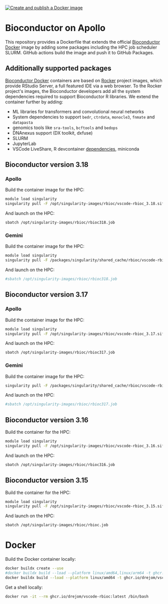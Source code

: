 [![Create and publish a Docker image](https://github.com/drejom/vscode-rbioc/actions/workflows/publish-to-github-package.yaml/badge.svg)](https://github.com/drejom/vscode-rbioc/actions/workflows/publish-to-github-package.yaml)
# Bioconductor on Apollo

This repository provides a Dockerfile that extends the official [Bioconductor Docker](https://bioconductor.org/help/docker/) image by adding some packages including the HPC job scheduler SLURM. GitHub actions build the image and push it to GitHub Packages.

## Additionally supported packages

[Bioconductor Docker](https://bioconductor.org/help/docker/) containers are based on [Rocker](https://rocker-project.org/) project images, which provide RStudio Server, a full featured IDE via a web browser. To the Rocker project's images, the Bioconductor developers add all the system dependencies required to support Bioconductor R libraries. We extend the container further by adding:

- ML libraries for transformers and convolutional neural networks
- System dependencies to support `bedr`, `ctrdata`, `monocle3`, `fnmate` and `datapasta`
- genomics tools like `sra-tools`, `bcftools` and `bedops`
- DNAnexus support (DX toolkit, dxfuse)
- SLURM
- JupyterLab
- VSCode LiveShare, R devcontainer [dependencies](https://github.com/microsoft/vscode-dev-containers/blob/main/containers/r/.devcontainer/devcontainer.json), miniconda

## Bioconductor version **3.18**

### Apollo

Build the container image for the HPC:

```sh
module load singularity
singularity pull -F /opt/singularity-images/rbioc/vscode-rbioc_3.18.sif docker://ghcr.io/drejom/vscode-rbioc:v2023-11-27
```
And launch on the HPC:

```sh
sbatch /opt/singularity-images/rbioc/rbioc318.job
```
### Gemini

Build the container image for the HPC:

```sh
module load singularity
singularity pull -F /packages/singularity/shared_cache/rbioc/vscode-rbioc_3.18.sif docker://ghcr.io/drejom/vscode-rbioc:v2023-11-27
```
And launch on the HPC:

```sh
#sbatch /opt/singularity-images/rbioc/rbioc318.job
```

## Bioconductor version **3.17**

### Apollo

Build the container image for the HPC:

```sh
module load singularity
singularity pull -F /opt/singularity-images/rbioc/vscode-rbioc_3.17.sif docker://ghcr.io/drejom/vscode-rbioc:v2023-9-26
```
And launch on the HPC:

```sh
sbatch /opt/singularity-images/rbioc/rbioc317.job
```
### Gemini

Build the container image for the HPC:

```sh
singularity pull -F /packages/singularity/shared_cache/rbioc/vscode-rbioc_3.17.sif docker://ghcr.io/drejom/vscode-rbioc:v2023-10-24
```
And launch on the HPC:

```sh
#sbatch /opt/singularity-images/rbioc/rbioc317.job
```

## Bioconductor version **3.16**

Build the container for the HPC:

```sh
module load singularity
singularity pull -F /opt/singularity-images/rbioc/vscode-rbioc_3.16.sif docker://ghcr.io/drejom/vscode-rbioc:v2023-1-8
```

And launch on the HPC:

```sh
sbatch /opt/singularity-images/rbioc/rbioc316.job
```

## Bioconductor version **3.15**

Build the container for the HPC:

```sh
module load singularity
singularity pull -F /opt/singularity-images/rbioc/vscode-rbioc_3.15.sif docker://ghcr.io/drejom/vscode-rbioc:v2022-10-14
```

And launch on the HPC:

```sh
sbatch /opt/singularity-images/rbioc/rbioc.job
```

# Docker

Build the Docker container locally:

```sh
docker buildx create --use
#docker buildx build --load --platform linux/amd64,linux/arm64 -t ghcr.io/drejom/vscode-rbioc:latest
docker buildx build --load --platform linux/amd64 -t ghcr.io/drejom/vscode-rbioc:latest --progress=plain . 2>&1 | tee build.log
```

Get a shell locally:

```sh
docker run -it --rm ghcr.io/drejom/vscode-rbioc:latest /bin/bash
```

